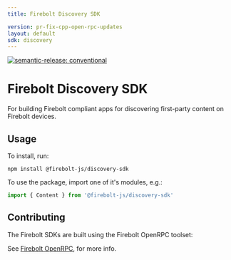 ```yaml
---
title: Firebolt Discovery SDK

version: pr-fix-cpp-open-rpc-updates
layout: default
sdk: discovery
---
```


[![semantic-release: conventional](https://img.shields.io/badge/semantic--release-conventional-e10079?logo=semantic-release)](https://github.com/semantic-release/semantic-release)

# Firebolt Discovery SDK
For building Firebolt compliant apps for discovering first-party content on Firebolt devices.

## Usage
To install, run:

```
npm install @firebolt-js/discovery-sdk
```

To use the package, import one of it's modules, e.g.:

```js
import { Content } from '@firebolt-js/discovery-sdk'
```

## Contributing
The Firebolt SDKs are built using the Firebolt OpenRPC toolset:

See [Firebolt OpenRPC](https://www.github.com/rdkcentral/firebolt-openrpc/), for more info. 
